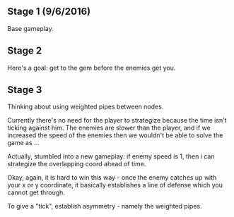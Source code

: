 ## Stage 1 (9/6/2016)
Base gameplay.

## Stage 2
Here's a goal: get to the gem before the enemies get you.

## Stage 3
Thinking about using weighted pipes between nodes.

Currently there's no need for the player to strategize because the time isn't ticking against him.
The enemies are slower than the player, and if we increased the speed of the enemies then we wouldn't be able to solve the game as ...

Actually, stumbled into a new gameplay: if enemy speed is 1, then i can strategize the overlapping coord ahead of time.

Okay, again, it is hard to win this way - once the enemy catches up with your x or y coordinate, it basically
establishes a line of defense which you cannot get through.

To give a "tick", establish asymmetry - namely the weighted pipes.
